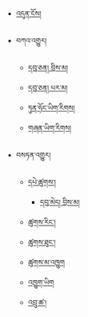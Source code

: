- [འདུན་ངོས།](README.md)

- བཀའ་འགྱུར། 
  - [དབུ་ཅན། བྲིས་མ།](catalog/uchen/དབུ་ཅན་བྲིས་མ་__.md)
  - [དབུ་ཅན། པར་མ།](catalog/uchen/དབུ་ཅན་པར་མ་.md)
  - [ཏུན་ཧོང་ཡིག་རིགས།](catalog/uchen/ཏུན་ཧོང་ཡིག་རིགས།.md)
  - [གཞན་ཡིག་རིགས།](catalog/uchen/གཞན་ཡིག་རིགས།.md)


 
- བསཏན་འགྱུར།
  - [དཔེ་ཚུགས་།](catalog/umey/དཔེ་ཚུགས་།.md)
    - [དབུ་མེད། བྲིས་མ།](catalog/umey/དབུ་མེད།_བྲིས་མ།.md)
  - [ཚུགས་རིང་།](catalog/umey/ཚུགས་རིང་.md)
  - [ཚུགས་ཐུང་།](catalog/umey/ཚུགས་ཐུང་།.md)
  - [ཚུགས་མ་འཁྱུག](catalog/umey/ཚུགས་མ་འཁྱུག.md)
  - [འཁྱུག་ཡིག](catalog/umey/འཁྱུག་ཡིག.md)
  - [འབྲུ་ཚ་།](catalog/umey/འབྲུ་ཚ་།.md)





      